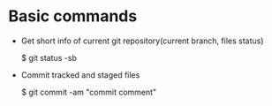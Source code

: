 Basic commands
==============
* Get short info of current git repository(current branch, files status)

    $ git status -sb

* Commit tracked and staged files

    $  git commit -am "commit comment"
